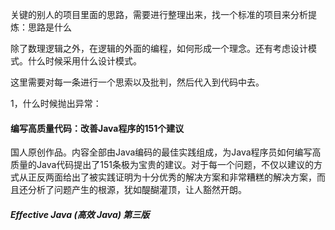关键的别人的项目里面的思路，需要进行整理出来，找一个标准的项目来分析提炼：思路是什么

除了数理逻辑之外，在逻辑的外面的编程，如何形成一个理念。还有考虑设计模式。什么时候采用什么设计模式。

这里需要对每一条进行一个思索以及批判，然后代入到代码中去。

1，什么时候抛出异常：

#### 编写高质量代码：改善Java程序的151个建议

国人原创作品。内容全部由Java编码的最佳实践组成，为Java程序员如何编写高质量的Java代码提出了151条极为宝贵的建议。对于每一个问题，不仅以建议的方式从正反两面给出了被实践证明为十分优秀的解决方案和非常糟糕的解决方案，而且还分析了问题产生的根源，犹如醍醐灌顶，让人豁然开朗。

#### *Effective Java (高效 Java) 第三版*